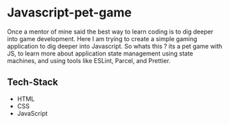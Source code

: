 # Javascript-pet-game

Once a mentor of mine said the best way to learn coding is to dig deeper into game development. Here I am trying to create a simple gaming application to dig deeper into Javascript. So whats this ? its a pet game with JS, to learn more about application state management using state machines, and using tools like ESLint, Parcel, and Prettier. 

## Tech-Stack
<ul> 
  <li>HTML</li>
  <li>CSS</li>
  <li>JavaScript</li>
</ul>

